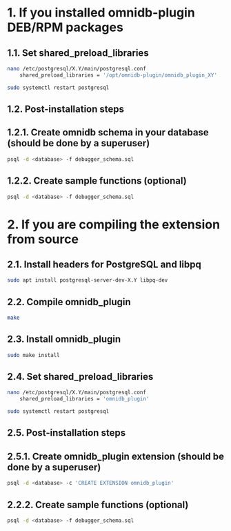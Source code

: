 # 1. If you installed omnidb-plugin DEB/RPM packages

## 1.1. Set shared_preload_libraries
```bash
nano /etc/postgresql/X.Y/main/postgresql.conf
    shared_preload_libraries = '/opt/omnidb-plugin/omnidb_plugin_XY'

sudo systemctl restart postgresql
```

## 1.2. Post-installation steps

## 1.2.1. Create omnidb schema in your database (should be done by a superuser)
```bash
psql -d <database> -f debugger_schema.sql
```

## 1.2.2. Create sample functions (optional)
```bash
psql -d <database> -f debugger_schema.sql
```

# 2. If you are compiling the extension from source

## 2.1. Install headers for PostgreSQL and libpq
```bash
sudo apt install postgresql-server-dev-X.Y libpq-dev
```

## 2.2. Compile omnidb_plugin
```bash
make
```

## 2.3. Install omnidb_plugin
```bash
sudo make install
```

## 2.4. Set shared_preload_libraries
```bash
nano /etc/postgresql/X.Y/main/postgresql.conf
    shared_preload_libraries = 'omnidb_plugin'

sudo systemctl restart postgresql
```

## 2.5. Post-installation steps

## 2.5.1. Create omnidb_plugin extension (should be done by a superuser)
```bash
psql -d <database> -c 'CREATE EXTENSION omnidb_plugin'
```

## 2.2.2. Create sample functions (optional)
```bash
psql -d <database> -f debugger_schema.sql
```
